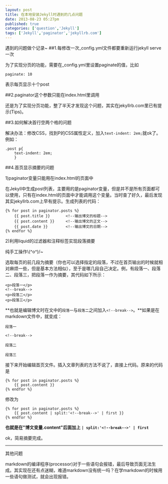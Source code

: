 ```yaml
---
layout: post
title: 在本地安装Jekyll时遇到的几点问题
date: 2013-08-23 05:27pm
published: true
categories: ['question','Jekyll']
tags: ['Jekyll','paginator','jekyllrb.com']
---
```

遇到的问题做个记录~
##1.每修改一次_config.yml文件都要重新运行jekyll serve一次

为了实现分页的功能，需要在_config.yml里设置paginate的值，比如

	paginate: 10
	
表示每页显示十个post

##2.paginator这个参数只能在index.html里调用

还是为了实现分页功能，整了半天才发现这个问题，其实在jekyllrb.com里已有提示(Tips)。

<!--break-->

##3.如何解决首行空两个格的问题

解决办法：修改CSS，找到P的CSS属性定义，加入`text-indent: 2em;`就ok了。例如：

	.post p{
		text-indent: 2em;
		}

##4.首页显示摘要的问题

1)paginator变量只能用在index.html的页面中

在Jekyll中生成post列表，主要用的是paginator变量，但是并不是所有页面都可以使用，只有在index.html的页面中才能调用这个变量。当时查了好久，最后发现其实jekyllrb.com上早有提示。生成列表的代码：

	{% for post in paginator.posts %}
		{{ post.title }}       <!--输出博文的标题-->
		{{ post.content }}     <!--输出博文的正文-->
		{{ post.date }}        <!--输出博文的日期-->
	{% endfor %}


2)利用liquid的过滤器和注释标签实现段落摘要

纯手工操作\\(^o^)/~

选取每页的前几段为摘要（你也可以选择指定的段落，不过在首页输出的时候就相对麻烦一些，但是基本方法相似），至于是哪几段自己决定。例，有段落一、段落二、段落三，把段落一作为摘要，其代码如下所示：

	<p>段落一</p>
	<!--break-->
	<p>段落二</p>
	<p>段落三</p>

**也就是编辑博文时在文中的`段落一`与`段落二`之间加入`<!--break-->`。**如果是在markdown文件中，就变成：

	段落一
	
	<!--break-->

	段落二

	段落三

接下来开始编辑首页文件。插入文章列表的方法不说了，直接上代码。原来的代码是

	{% for post in paginator.posts %}
		{{ post.content }}
	{% endfor %}

修改为

	{% for post in paginator.posts %}
		{{ post.content | split:'<!--break-->' | first }}
	{% endfor %}

**也就是在"博文变量.content"后面加上 `| split:'<!--break-->' | first `**

ok，简易摘要完成。

---

其他问题

markdown的编译程序(processor)对于一些语句会报错，最后导致页面无法生成。其实现在还有点迷糊，难道markdown没有统一吗？在学markdown的时候用一些语句做测试，就会出现报错。